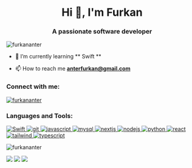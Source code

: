 <h1 align="center">Hi 👋, I'm Furkan</h1>
<h3 align="center">A passionate software developer</h3>

<p align="left"> <img src="https://komarev.com/ghpvc/?username=furkananter&label=Profile%20views&color=0eb437&style=flat" alt="furkananter" /> </p>

- 🌱 I’m currently learning ** Swift **

- 📫 How to reach me **anterfurkan@gmail.com**

<h3 align="left">Connect with me:</h3>
<p align="left">
  <a href="https://linkedin.com/in/furkananter" target="blank">
    <img align="center" src="https://img.shields.io/badge/linkedin-%230077B5.svg?style=for-the-badge&logo=linkedin" alt="furkananter"/>
  </a>
</p>

<h3 align="left">Languages and Tools:</h3>
<p align="left"> 

<a href="https://www.swift.org/" target="_blank" rel="noreferrer"> 
  <img src=https://img.shields.io/badge/Swift-FA7343?style=for-the-badge&logo=swift&logoColor=white alt="Swift"/> 
</a>

<a href="https://git-scm.com/" target="_blank" rel="noreferrer">
  <img src="https://img.shields.io/badge/git-%23F05033.svg?style=for-the-badge&logo=git&logoColor=white" alt="git"/>
</a>

<a href="https://developer.mozilla.org/en-US/docs/Web/JavaScript" target="_blank" rel="noreferrer">
  <img src="https://img.shields.io/badge/javascript-%23323330.svg?style=for-the-badge&logo=javascript&logoColor=%23F7DF1E" alt="javascript"/>
</a>

<a href="https://www.mysql.com/" target="_blank" rel="noreferrer">
  <img src="https://img.shields.io/badge/mysql-%2300f.svg?style=for-the-badge&logo=mysql&logoColor=white" alt="mysql"/>
</a>

<a href="https://nextjs.org/" target="_blank" rel="noreferrer">
  <img src="https://img.shields.io/badge/Next-black?style=for-the-badge&logo=next.js&logoColor=white" alt="nextjs"/>
</a>

<a href="https://nodejs.org" target="_blank" rel="noreferrer">
  <img src="https://img.shields.io/badge/node.js-6DA55F?style=for-the-badge&logo=node.js&logoColor=white" alt="nodejs"/>
</a>

<a href="https://www.python.org" target="_blank" rel="noreferrer">
  <img src="https://img.shields.io/badge/python-3670A0?style=for-the-badge&logo=python&logoColor=ffdd54" alt="python"/>
</a>

<a href="https://reactjs.org/" target="_blank" rel="noreferrer">
  <img src="https://img.shields.io/badge/react-%2320232a.svg?style=for-the-badge&logo=react&logoColor=%2361DAFB" alt="react"/>
</a>

<a href="https://tailwindcss.com/" target="_blank" rel="noreferrer">
  <img src="https://img.shields.io/badge/tailwindcss-%2338B2AC.svg?style=for-the-badge&logo=tailwind-css&logoColor=white" alt="tailwind"/>
</a>
  
<a href="https://www.typescriptlang.org/" target="_blank" rel="noreferrer">
  <img src="https://img.shields.io/badge/typescript-%23007ACC.svg?style=for-the-badge&logo=typescript&logoColor=white" alt="typescript"/>
</a>

</p>

<p>
  <img align="center" src="https://github-readme-stats.vercel.app/api/top-langs?username=furkananter&show_icons=true&locale=en&layout=compact" alt="furkananter" />
</p>

[![](https://img.shields.io/badge/Medium-12100E?style=for-the-badge&logo=medium&logoColor=white)](https://medium.com/@anterfurkan)
[![](https://img.shields.io/badge/linkedin-%230077B5.svg?style=for-the-badge&logo=linkedin)](https://www.linkedin.com/in/furkananter/)
[![](https://img.shields.io/badge/Spotify-1ED760?style=for-the-badge&logo=spotify&logoColor=white)](https://open.spotify.com/playlist/0e2BGit37WzpKQ3Q9ZmmjN?si=805d93d5bc8a4e6f)
